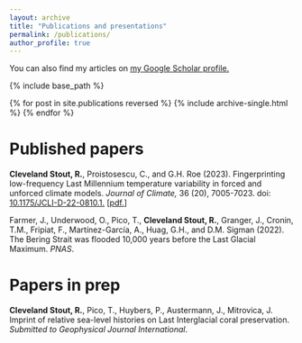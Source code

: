 ```yaml
---
layout: archive
title: "Publications and presentations"
permalink: /publications/
author_profile: true
---
```


  You can also find my articles on <u><a href="{{[author.googlescholar](https://scholar.google.com/citations?user=b2kD89sAAAAJ&hl=en)}}">my Google Scholar profile</a>.</u>

{% include base_path %}

{% for post in site.publications reversed %}
  {% include archive-single.html %}
{% endfor %}

# Published papers
**Cleveland Stout, R.**, Proistosescu, C., and G.H. Roe (2023). Fingerprinting low-frequency Last Millennium temperature variability in forced and unforced climate models. *Journal of Climate,* 36 (20), 7005-7023. doi: <u><a href="{{https://journals.ametsoc.org/view/journals/clim/36/20/JCLI-D-22-0810.1.xml}}">10.1175/JCLI-D-22-0810.1</a>.</u> [<u><a href="{{https://becca-cs.github.io/files/clim-JCLI-D-22-0810.1.pdf}}">pdf</a>.</u>]

Farmer, J., Underwood, O., Pico, T., **Cleveland Stout, R.**, Granger, J., Cronin, T.M., Fripiat, F., Martínez-García, A., Huag, G.H., and D.M. Sigman (2022). The Bering Strait was flooded 10,000 years before the Last Glacial Maximum. *PNAS*.

# Papers in prep
**Cleveland Stout, R.**, Pico, T., Huybers, P., Austermann, J., Mitrovica, J. Imprint of relative sea-level histories on Last Interglacial coral preservation. *Submitted to Geophysical Journal International*.
